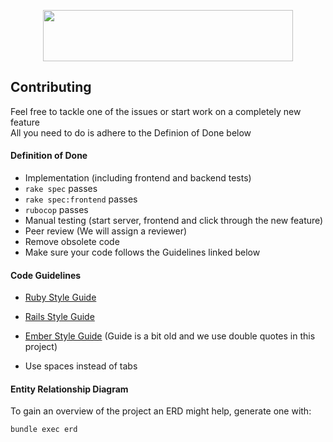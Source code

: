 <p align="center">
  <a href="https://github.com/puzzle/skills">
    <img src="https://skills.puzzle.ch/logo.svg"  width="400" height="82">
  </a>
</p>

## Contributing
Feel free to tackle one of the issues or start work on a completely new feature  
All you need to do is adhere to the Definion of Done below

#### Definition of Done

-   Implementation (including frontend and backend tests)
-   `rake spec` passes
-   `rake spec:frontend` passes
-   `rubocop` passes
-   Manual testing (start server, frontend and click through the new feature)
-   Peer review (We will assign a reviewer)
-   Remove obsolete code
-   Make sure your code follows the Guidelines linked below 

#### Code Guidelines
- [Ruby Style Guide](https://github.com/rubocop-hq/ruby-style-guide)  
- [Rails Style Guide](https://github.com/rubocop-hq/rails-style-guide)  
- [Ember Style Guide](https://github.com/emberjs/ember.js/blob/master/STYLEGUIDE.md) (Guide is a bit old and we use double quotes in this project)

- Use spaces instead of tabs

#### Entity Relationship Diagram
To gain an overview of the project an ERD might help, generate one with:

```shell
bundle exec erd
```
